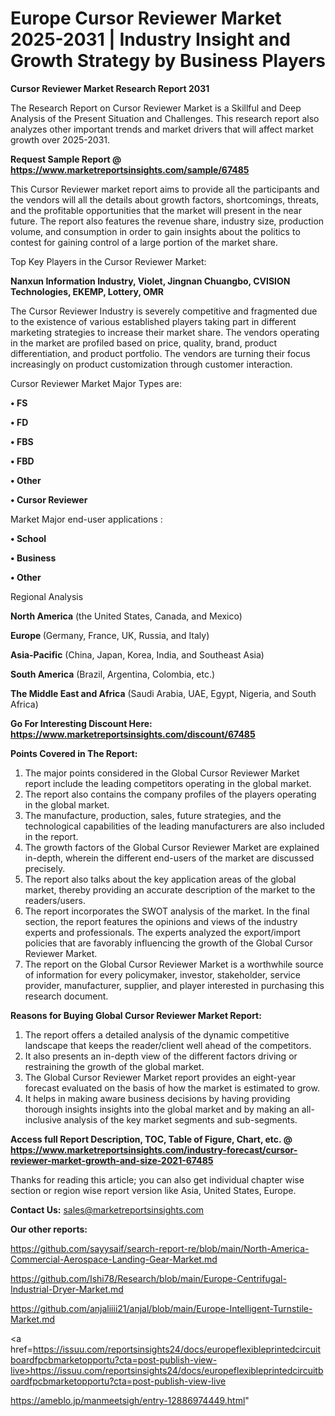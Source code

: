 # Europe Cursor Reviewer Market 2025-2031 | Industry Insight and Growth Strategy by Business Players

<strong>Cursor Reviewer Market Research Report 2031</strong>

The Research Report on Cursor Reviewer Market is a Skillful and Deep Analysis of the Present Situation and Challenges. This research report also analyzes other important trends and market drivers that will affect market growth over 2025-2031.

<strong>Request Sample Report @ <a href=https://www.marketreportsinsights.com/sample/67485>https://www.marketreportsinsights.com/sample/67485</a></strong>

This Cursor Reviewer market report aims to provide all the participants and the vendors will all the details about growth factors, shortcomings, threats, and the profitable opportunities that the market will present in the near future. The report also features the revenue share, industry size, production volume, and consumption in order to gain insights about the politics to contest for gaining control of a large portion of the market share.

Top Key Players in the Cursor Reviewer Market:

<strong>Nanxun Information Industry, Violet, Jingnan Chuangbo, CVISION Technologies, EKEMP, Lottery, OMR</strong>

The Cursor Reviewer Industry is severely competitive and fragmented due to the existence of various established players taking part in different marketing strategies to increase their market share. The vendors operating in the market are profiled based on price, quality, brand, product differentiation, and product portfolio. The vendors are turning their focus increasingly on product customization through customer interaction.

Cursor Reviewer Market Major Types are:

<strong>• FS

• FD

• FBS

• FBD

• Other

• Cursor Reviewer</strong>

Market Major end-user applications :

<strong>• School

• Business

• Other</strong>

Regional Analysis

</u><strong><b>North America</b></strong> (the United States, Canada, and Mexico)

<strong><b>Europe </b></strong>(Germany, France, UK, Russia, and Italy)

<strong><b>Asia-Pacific</b></strong> (China, Japan, Korea, India, and Southeast Asia)

<strong><b>South America</b></strong> (Brazil, Argentina, Colombia, etc.)

<strong><b>The Middle East and Africa</b></strong> (Saudi Arabia, UAE, Egypt, Nigeria, and South Africa)

<strong>Go For Interesting Discount Here: <a href=https://www.marketreportsinsights.com/discount/67485>https://www.marketreportsinsights.com/discount/67485</a></strong>

<strong>Points Covered in The Report:</strong>
<ol>
  <li>The major points considered in the Global Cursor Reviewer Market report include the leading competitors operating in the global market.</li>
  <li>The report also contains the company profiles of the players operating in the global market.</li>
  <li>The manufacture, production, sales, future strategies, and the technological capabilities of the leading manufacturers are also included in the report.</li>
  <li>The growth factors of the Global Cursor Reviewer Market are explained in-depth, wherein the different end-users of the market are discussed precisely.</li>
  <li>The report also talks about the key application areas of the global market, thereby providing an accurate description of the market to the readers/users.</li>
  <li>The report incorporates the SWOT analysis of the market. In the final section, the report features the opinions and views of the industry experts and professionals. The experts analyzed the export/import policies that are favorably influencing the growth of the Global Cursor Reviewer Market.</li>
  <li>The report on the Global Cursor Reviewer Market is a worthwhile source of information for every policymaker, investor, stakeholder, service provider, manufacturer, supplier, and player interested in purchasing this research document.</li>
</ol>
<strong>Reasons for Buying Global Cursor Reviewer Market Report:</strong>

<ol>
  <li>The report offers a detailed analysis of the dynamic competitive landscape that keeps the reader/client well ahead of the competitors.</li>
  <li>It also presents an in-depth view of the different factors driving or restraining the growth of the global market.</li>
  <li>The Global Cursor Reviewer Market report provides an eight-year forecast evaluated on the basis of how the market is estimated to grow.</li>
  <li>It helps in making aware business decisions by having providing thorough insights insights into the global market and by making an all-inclusive analysis of the key market segments and sub-segments.</li>
</ol>
<strong>Access full Report Description, TOC, Table of Figure, Chart, etc. @ <a href=https://www.marketreportsinsights.com/industry-forecast/cursor-reviewer-market-growth-and-size-2021-67485>https://www.marketreportsinsights.com/industry-forecast/cursor-reviewer-market-growth-and-size-2021-67485</a></strong>


Thanks for reading this article; you can also get individual chapter wise section or region wise report version like Asia, United States, Europe.

<strong>Contact Us:</strong>
sales@marketreportsinsights.com

<strong>Our other reports:</strong>

<a href=https://github.com/sayysaif/search-report-re/blob/main/North-America-Commercial-Aerospace-Landing-Gear-Market.md>https://github.com/sayysaif/search-report-re/blob/main/North-America-Commercial-Aerospace-Landing-Gear-Market.md</a>

<a href=https://github.com/Ishi78/Research/blob/main/Europe-Centrifugal-Industrial-Dryer-Market.md>https://github.com/Ishi78/Research/blob/main/Europe-Centrifugal-Industrial-Dryer-Market.md</a>

<a href=https://github.com/anjaliiii21/anjal/blob/main/Europe-Intelligent-Turnstile-Market.md>https://github.com/anjaliiii21/anjal/blob/main/Europe-Intelligent-Turnstile-Market.md</a>

<a href=https://issuu.com/reportsinsights24/docs/europeflexibleprintedcircuitboardfpcbmarketopportu?cta=post-publish-view-live>https://issuu.com/reportsinsights24/docs/europeflexibleprintedcircuitboardfpcbmarketopportu?cta=post-publish-view-live</a>

<a href=https://ameblo.jp/manmeetsigh/entry-12886974449.html>https://ameblo.jp/manmeetsigh/entry-12886974449.html</a>"
